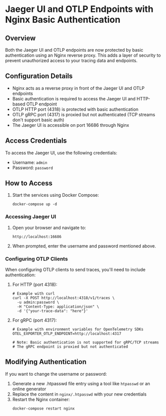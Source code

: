 # Jaeger UI and OTLP Endpoints with Nginx Basic Authentication

## Overview

Both the Jaeger UI and OTLP endpoints are now protected by basic authentication using an Nginx reverse proxy. This adds a layer of security to prevent unauthorized access to your tracing data and endpoints.

## Configuration Details

- Nginx acts as a reverse proxy in front of the Jaeger UI and OTLP endpoints
- Basic authentication is required to access the Jaeger UI and HTTP-based OTLP endpoint
- OTLP HTTP port (4318) is protected with basic authentication
- OTLP gRPC port (4317) is proxied but not authenticated (TCP streams don't support basic auth)
- The Jaeger UI is accessible on port 16686 through Nginx

## Access Credentials

To access the Jaeger UI, use the following credentials:

- Username: `admin`
- Password: `password`

## How to Access

1. Start the services using Docker Compose:
   ```
   docker-compose up -d
   ```

### Accessing Jaeger UI

1. Open your browser and navigate to:
   ```
   http://localhost:16686
   ```

2. When prompted, enter the username and password mentioned above.

### Configuring OTLP Clients

When configuring OTLP clients to send traces, you'll need to include authentication:

1. For HTTP (port 4318):
   ```
   # Example with curl
   curl -X POST http://localhost:4318/v1/traces \
     -u admin:password \
     -H "Content-Type: application/json" \
     -d '{"your-trace-data": "here"}'
   ```

2. For gRPC (port 4317):
   ```
   # Example with environment variables for OpenTelemetry SDKs
   OTEL_EXPORTER_OTLP_ENDPOINT=http://localhost:4317
   
   # Note: Basic authentication is not supported for gRPC/TCP streams
   # The gRPC endpoint is proxied but not authenticated
   ```

## Modifying Authentication

If you want to change the username or password:

1. Generate a new .htpasswd file entry using a tool like `htpasswd` or an online generator
2. Replace the content in `nginx/.htpasswd` with your new credentials
3. Restart the Nginx container:
   ```
   docker-compose restart nginx
   ```